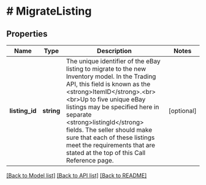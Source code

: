 # # MigrateListing

## Properties

Name | Type | Description | Notes
------------ | ------------- | ------------- | -------------
**listing_id** | **string** | The unique identifier of the eBay listing to migrate to the new Inventory model. In the Trading API, this field is known as the &lt;strong&gt;ItemID&lt;/strong&gt;.&lt;br&gt;&lt;br&gt;Up to five unique eBay listings may be specified here in separate &lt;strong&gt;listingId&lt;/strong&gt; fields. The seller should make sure that each of these listings meet the requirements that are stated at the top of this Call Reference page. | [optional]

[[Back to Model list]](../../README.md#models) [[Back to API list]](../../README.md#endpoints) [[Back to README]](../../README.md)
